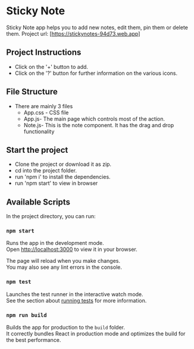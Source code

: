  # Sticky Note

Sticky Note app helps you to add new notes, edit them, pin them or delete them. Project url: [https://stickynotes-94d73.web.app]

 ## Project Instructions

- Click on the '+' button to add.
- Click on the '?' button for further information on the various icons.

## File Structure

- There are mainly 3 files 
    - App.css - CSS file
    - App.js- The main page which controls most of the action.
    - Note.js- This is the note component. It has the drag and drop functionality

## Start the project

- Clone the project or download it as zip.
- cd into the project folder.
- run 'npm i' to install the dependencies.
- run 'npm start' to view in browser

## Available Scripts

In the project directory, you can run:

### `npm start`

Runs the app in the development mode.\
Open [http://localhost:3000](http://localhost:3000) to view it in your browser.

The page will reload when you make changes.\
You may also see any lint errors in the console.

### `npm test`

Launches the test runner in the interactive watch mode.\
See the section about [running tests](https://facebook.github.io/create-react-app/docs/running-tests) for more information.

### `npm run build`

Builds the app for production to the `build` folder.\
It correctly bundles React in production mode and optimizes the build for the best performance.